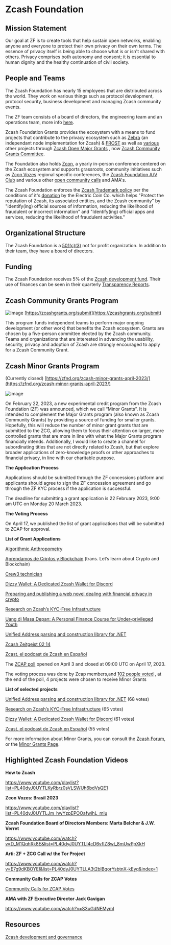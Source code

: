 # Zcash Foundation

## Mission Statement

Our goal at ZF is to create tools that help sustain open networks, enabling anyone and everyone to protect their own privacy on their own terms. The essence of privacy itself is being able to choose what is or isn't shared with others. Privacy comprises both autonomy and consent; it is essential to human dignity and the healthy continuation of civil society.

## People and Teams

The Zcash Foundation has nearly 15 employees that are distributed across the world. They work on various things such as protocol development, protocol security, business development and managing Zcash community events. 

The ZF team consists of a board of directors, the engineering team and an operations team, more info [here](https://zfnd.org/about/).

Zcash Foundation Grants provides the ecosystem with a means to fund projects that contribute to the privacy ecosystem such as [Zebra](https://zebra.zfnd.org/) (an independant node implementation for Zcash) & [FROST](https://eprint.iacr.org/2020/852) as well as [various](https://www.coindesk.com/tech/2021/06/08/tor-project-receives-670k-from-zcash-open-major-grants-for-coding-language-upgrade/) other projects through [Zcash Open Major Grants](https://zcashcommunitygrants.org/) , now [Zcash Community Grants Committee](https://zcashgrants.org/submit). 

The Foundation also holds [Zcon](https://zfnd.org/zcon/), a yearly in-person conference centered on the Zcash ecosystem and supports grassroots, community initiatives such as [Zcon Vozes](https://zfnd.org/zcon-voices/) regional specific conferences, the [Zcash Foundation A/V Club](https://discord.gg/WGEVenUq) and various other [open community calls](https://github.com/ZcashCommunityGrants/arboretum-notes) and AMA's.

The Zcash Foundation enforces the [Zcash Trademark policy](https://zfnd.org/protecting-the-zcash-trademarks/) per the conditions of it's [donation](https://zfnd.org/wp-content/uploads/2022/06/Trademark-Agreement-ZF_ECC_notarized-pages-and-signed.pdf) by the Electric Coin Co. which helps "Protect the reputation of Zcash, its associated entities, and the Zcash community" by "identify(ing) official sources of information, reducing the likelihood of fraudulent or incorrect information" and "Identify(ing) official apps and services, reducing the likelihood of fraudulent activities." 

## Organizational Structure

The Zcash Foundation is a [501(c)(3)](https://projects.propublica.org/nonprofits/organizations/820707962) not for profit organization. In addition to their team, they have a board of directors.

## Funding

The Zcash Foundation receives 5% of the [Zcash development fund](https://zips.z.cash/zip-1014). Their use of finances can be seen in their quarterly 
[Transparency Reports](https://zfnd.org/category/transparency-reports/).

## Zcash Community Grants Program

![image](https://zcashcommunitygrants.org/images/logos/yellow/ZCG%20Circle%20Logo-10.png)
[https://zcashgrants.org/submit](https://zcashgrants.org/submit)

This program funds independent teams to perform major ongoing development (or other work) that benefits the Zcash ecosystem. Grants are chosen by a five-person committee elected by the Zcash community. Teams and organizations that are interested in advancing the usability, security, privacy and adoption of Zcash are strongly encouraged to apply for a Zcash Community Grant.

## Zcash Minor Grants Program

(Currently closed)
[https://zfnd.org/zcash-minor-grants-april-2023/](https://zfnd.org/zcash-minor-grants-april-2023/)

![image](https://global.discourse-cdn.com/zcash/optimized/3X/6/8/68ad4ceeb7ad5df77ebff311c2580ceda3ecef10_2_690x172.jpeg)

On February 22, 2023, a new experimental credit program from the Zcash Foundation (ZF) was announced, which we call “Minor Grants”. It is intended to complement the Major Grants program (also known as Zcash Community Grants) by providing a source of funding for smaller grants. Hopefully, this will reduce the number of minor grant grants that are submitted to the ZCG, allowing them to focus their attention on larger, more controlled grants that are more in line with what the Major Grants program financially intends. Additionally, I would like to create a channel for subordinating titles that are not directly related to Zcash, but that explore broader applications of zero-knowledge proofs or other approaches to financial privacy, in line with our charitable purpose.

**The Application Process**

Applications should be submitted through the ZF concessions platform and applicants should agree to sign the ZF concession agreement and go through the ZF KYC process if the application is successful.

The deadline for submitting a grant application is 22 February 2023, 9:00 am UTC on Monday 20 March 2023.

**The Voting Process**

On April 17, we published the list of grant applications that will be submitted to ZCAP for approval.

**List of Grant Applications**

[Algorithmic Anthropometry](https://zfnd.org/wp-content/uploads/2023/04/Algorithmic_Anthropometry.pdf)

[Aprendamos de Criptos y Blockchain](https://zfnd.org/wp-content/uploads/2023/04/Aprendamos_de_Criptos_y_Blockchain.pdf) (trans. Let’s learn about Crypto and Blockchain)

[Crew3 technician](https://zfnd.org/wp-content/uploads/2023/04/Crew3_technician.pdf) 

[Dizzy Wallet: A Dedicated Zcash Wallet for Discord](https://zfnd.org/wp-content/uploads/2023/04/Dizzy_Wallet_A_Dedicated_Zcash_Wallet_for_Discord.pdf) 

[Preparing and publishing a web novel dealing with financial privacy in crypto](https://zfnd.org/wp-content/uploads/2023/04/Web_novel_dealing_with_financial_privacy_in_crypto.pdf) 

[Research on Zcash’s KYC-Free Infrastructure](https://zfnd.org/wp-content/uploads/2023/04/Research_on_Zcashs_KYC-Free_Infrastructure.pdf) 

[Uang di Masa Depan: A Personal Finance Course for Under-privileged Youth](https://zfnd.org/wp-content/uploads/2023/04/Personal_Finance_Course_for_Under-privileged_Youth.pdf)

[Unified Address parsing and construction library for .NET](https://zfnd.org/wp-content/uploads/2023/04/Unified_Address_library_for_NET.pdf)

[Zcash Zeitgeist 02 14](https://zfnd.org/wp-content/uploads/2023/04/Zcash_Zeitgeist_02.pdf)

[Zcast, el podcast de Zcash en Español](https://zfnd.org/wp-content/uploads/2023/04/Zcast_el_podcast_de_Zcash_en_Espanol.pdf)

The [ZCAP poll](https://vote.heliosvoting.org/helios/elections/98ab74d8-d22f-11ed-ba5a-420e8d4c05c8/voters/list?limit=165) opened on April 3 and closed at 09:00 UTC on April 17, 2023.

The voting process was done by Zcap members,and [102 people voted](https://vote.heliosvoting.org/helios/elections/98ab74d8-d22f-11ed-ba5a-420e8d4c05c8/view) , at the end of the poll, 4 projects were chosen to receive Minor Grants

**List of selected projects**

[Unified Address parsing and construction library for .NET](https://zfnd.org/wp-content/uploads/2023/04/Unified_Address_library_for_NET.pdf) (68 votes)

[Research on Zcash’s KYC-Free Infrastructure](https://zfnd.org/wp-content/uploads/2023/04/Research_on_Zcashs_KYC-Free_Infrastructure.pdf) (65 votes)

[Dizzy Wallet: A Dedicated Zcash Wallet for Discord](https://zfnd.org/wp-content/uploads/2023/04/Dizzy_Wallet_A_Dedicated_Zcash_Wallet_for_Discord.pdf)  (61 votes)

[Zcast, el podcast de Zcash en Español](https://zfnd.org/wp-content/uploads/2023/04/Zcast_el_podcast_de_Zcash_en_Espanol.pdf) (55 votes)


For more information about Minor Grants, you can consult the [Zcash Forum](https://forum.zcashcommunity.com/t/zcash-minor-grants-program-by-zfnd/44075/29?u=dismad), or the [Minor Grants Page](https://zfnd.org/launching-the-zcash-minor-grants-program/).

## Highlighted Zcash Foundation Videos

**How to Zcash**

https://www.youtube.com/playlist?list=PL40dyJ0UYTLKyRbrz0sVLSWUh6bdVsQE1

**Zcon Vozes: Brasil 2023**

https://www.youtube.com/playlist?list=PL40dyJ0UYTLJm_hwYzpEPOOafwihL_mIu

**Zcash Foundation Board of Directors Members: Marta Belcher & J.W. Verret**

https://www.youtube.com/watch?v=D_M1QqhRk8E&list=PL40dyJ0UYTLI4cD6vfIZ8wt_8mUwPpXkH

**Arti: ZF + ZCG Call w/ the Tor Project**

https://www.youtube.com/watch?v=E7g9dKBOYEI&list=PL40dyJ0UYTLLA3t2bIBqorYsbtnX-kEyq&index=1

**Community Calls for ZCAP Votes**

[Community Calls for ZCAP Votes](https://www.youtube.com/playlist?list=PL40dyJ0UYTLLcfeghHf_2u-2qc26k9GEA)

**AMA with ZF Executive Director Jack Gavigan**

https://www.youtube.com/watch?v=S3uGdNEMymI


## Resources

[Zcash development and governance](https://z.cash/zcash-development-and-governance/)


